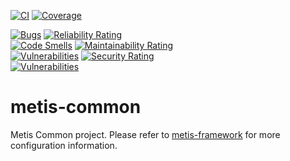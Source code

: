 [![CI](https://github.com/europeana/metis-common/actions/workflows/ci.yml/badge.svg)](https://github.com/europeana/metis-common/actions/workflows/ci.yml)
[![Coverage](https://sonarcloud.io/api/project_badges/measure?project=europeana_metis-common&metric=coverage)](https://sonarcloud.io/summary/new_code?id=europeana_metis-common)

[![Bugs](https://sonarcloud.io/api/project_badges/measure?project=europeana_metis-common&metric=bugs)](https://sonarcloud.io/summary/new_code?id=europeana_metis-common) [![Reliability Rating](https://sonarcloud.io/api/project_badges/measure?project=europeana_metis-common&metric=reliability_rating)](https://sonarcloud.io/summary/new_code?id=europeana_metis-common)  
[![Code Smells](https://sonarcloud.io/api/project_badges/measure?project=europeana_metis-common&metric=code_smells)](https://sonarcloud.io/summary/new_code?id=europeana_metis-common) [![Maintainability Rating](https://sonarcloud.io/api/project_badges/measure?project=europeana_metis-common&metric=sqale_rating)](https://sonarcloud.io/summary/new_code?id=europeana_metis-common)  
[![Vulnerabilities](https://sonarcloud.io/api/project_badges/measure?project=europeana_metis-common&metric=vulnerabilities)](https://sonarcloud.io/summary/new_code?id=europeana_metis-common) [![Security Rating](https://sonarcloud.io/api/project_badges/measure?project=europeana_metis-common&metric=security_rating)](https://sonarcloud.io/summary/new_code?id=europeana_metis-common)  
[![Vulnerabilities](https://sonarcloud.io/api/project_badges/measure?project=europeana_metis-common&metric=alert_status)](https://sonarcloud.io/summary/new_code?id=europeana_metis-common)

# metis-common
Metis Common project.
Please refer to [metis-framework](https://github.com/europeana/metis-framework/blob/e7291f358d4905b44bb7d42cc14cf430f3b60617/README.MD) for more configuration information.
